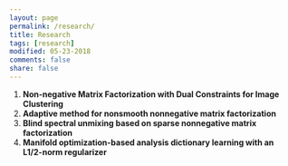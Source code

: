 ```yaml
---
layout: page
permalink: /research/
title: Research
tags: [research]
modified: 05-23-2018
comments: false
share: false
---
```



<ol>
  <li><b> Non-negative Matrix Factorization with Dual Constraints for Image Clustering<br>
  
  <li><b> Adaptive method for nonsmooth nonnegative matrix factorization <br>
 
  <li><b> Blind spectral unmixing based on sparse nonnegative matrix factorization<br>

  <li><b> Manifold optimization-based analysis dictionary learning with an L1/2-norm regularizer<br>
  
  

